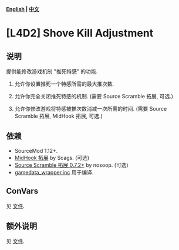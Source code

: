 **[English](./README.md) | [中文](./README-cn.md)**

# [L4D2] Shove Kill Adjustment

## 说明

提供能修改游戏机制 "推死特感" 的功能.  

1. 允许你设置推死一个特感所需的最大推次数.

2. 允许你完全关闭推死特感的机制. (需要 Source Scramble 拓展, 可选.)

3. 允许你修改游戏将特感被推次数消减一次所需的时间. (需要 Source Scramble 拓展, MidHook 拓展, 可选.)

## 依赖

* SourceMod 1.12+.
* [MidHook 拓展](https://github.com/Scags/SM-MidHooks) by Scags. (可选)
* [Source Scramble 拓展 0.7.2+](https://github.com/nosoop/SMExt-SourceScramble) by nosoop. (可选)
* [gamedata_wrapper.inc](https://github.com/blueblur0730/modified-plugins/blob/main/include/gamedata_wrapper.inc) 用于编译.

## ConVars

见 [文件](./scripting/l4d2_shove_kill_adjustment.sp#L431C0-L431C20).

## 额外说明

见 [文件](./scripting/l4d2_shove_kill_adjustment.sp#L41C0-L44C114).